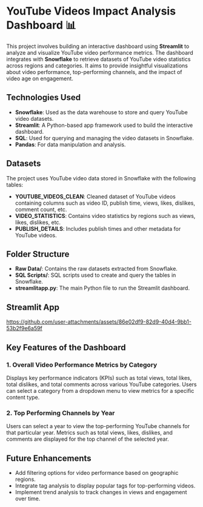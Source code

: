 # YouTube Videos Impact Analysis Dashboard 📊

This project involves building an interactive dashboard using **Streamlit** to analyze and visualize YouTube video performance metrics. The dashboard integrates with **Snowflake** to retrieve datasets of YouTube video statistics across regions and categories. It aims to provide insightful visualizations about video performance, top-performing channels, and the impact of video age on engagement.

## Technologies Used

- **Snowflake**: Used as the data warehouse to store and query YouTube video datasets.
- **Streamlit**: A Python-based app framework used to build the interactive dashboard.
- **SQL**: Used for querying and managing the video datasets in Snowflake.
- **Pandas**: For data manipulation and analysis.

## Datasets

The project uses YouTube video data stored in Snowflake with the following tables:

- **YOUTUBE_VIDEOS_CLEAN**: Cleaned dataset of YouTube videos containing columns such as video ID, publish time, views, likes, dislikes, comment count, etc.
- **VIDEO_STATISTICS**: Contains video statistics by regions such as views, likes, dislikes, etc.
- **PUBLISH_DETAILS**: Includes publish times and other metadata for YouTube videos.

## Folder Structure

- **Raw Data/**: Contains the raw datasets extracted from Snowflake.
- **SQL Scripts/**: SQL scripts used to create and query the tables in Snowflake.
- **streamlitapp.py**: The main Python file to run the Streamlit dashboard.

## Streamlit App

https://github.com/user-attachments/assets/86e02df9-82d9-40d4-9bb1-53b2f9e6a59f

## Key Features of the Dashboard

### 1. Overall Video Performance Metrics by Category
Displays key performance indicators (KPIs) such as total views, total likes, total dislikes, and total comments across various YouTube categories. Users can select a category from a dropdown menu to view metrics for a specific content type.

### 2. Top Performing Channels by Year
Users can select a year to view the top-performing YouTube channels for that particular year. Metrics such as total views, likes, dislikes, and comments are displayed for the top channel of the selected year.

## Future Enhancements

- Add filtering options for video performance based on geographic regions.
- Integrate tag analysis to display popular tags for top-performing videos.
- Implement trend analysis to track changes in views and engagement over time.
